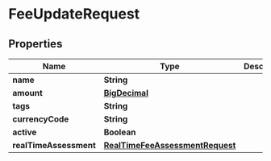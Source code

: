 
# FeeUpdateRequest

## Properties
Name | Type | Description | Notes
------------ | ------------- | ------------- | -------------
**name** | **String** |  |  [optional]
**amount** | [**BigDecimal**](BigDecimal.md) |  |  [optional]
**tags** | **String** |  |  [optional]
**currencyCode** | **String** |  |  [optional]
**active** | **Boolean** |  |  [optional]
**realTimeAssessment** | [**RealTimeFeeAssessmentRequest**](RealTimeFeeAssessmentRequest.md) |  |  [optional]



